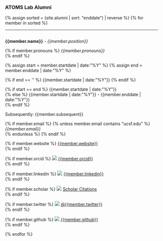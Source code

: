 ### ATOMS Lab Alumni
{% assign sorted = (site.alumni | sort: "enddate") | reverse %}
{% for member in sorted %}
<hr>
<div id = "{{member.name}}" style="padding-top: 60px; margin-top: -60px;">
<p><strong>{{member.name}}</strong> - <em>{{member.position}}</em><br>

{% if member.pronouns %}
<em>{{member.pronouns}}</em> <br>
{% endif %}

{% assign start = member.startdate | date:"%Y" %}
{% assign end = member.enddate | date:"%Y" %}

{% if end == '' %}
{{member.startdate | date:"%Y"}}
{% endif %}

{% if start == end %}
{{member.startdate | date:"%Y"}}<br>
{% else %}
{{member.startdate | date:"%Y"}} - {{member.enddate | date:"%Y"}}<br>
{% endif %}

Subsequently: {{member.subsequent}} <br>

{% if member.email %}
{% unless member.email contains "ucsf.edu" %}
<em>{{member.email}}</em> <br>
{% endunless %}
{% endif %}

{% if member.website %}
<a style="overflow-wrap: break-word;" href= "{{member.website}}">{{member.website}}</a> <br>
{% endif %}

{% if member.orcid %}
<a href="http://orcid.org"><img class="inline-block mem-icon" src="/static/img/orcidid_logo.svg"></a>
<a href="http://orcid.org/{{member.orcid}}"> {{member.orcid}}</a> <br>
{% endif %}

{% if member.linkedin %}
<a href="http://www.linkedin.com"><img class="inline-block mem-icon" src="/static/img/lin_logo.svg"></a>
<a href= "http://www.linkedin.com/in/{{member.linkedin}}"> {{member.linkedin}} </a> <br>
{% endif %}

{% if member.scholar %}
<a href="http://scholar.google.com"><img class="inline-block mem-icon" src="/static/img/gscholar_logo.svg"></a>
<a href= "http://scholar.google.com/citations?user={{member.scholar}}"> Scholar Citations </a> <br>
{% endif %}

{% if member.twitter %}
<a href="http://twitter.com"><img class="inline-block mem-icon" src="/static/img/twitter2_logo.svg"></a>
<a href= "http://twitter.com/{{member.twitter}}"> @{{member.twitter}} </a> <br>
{% endif %}

{% if member.github %}
<a href="http://github.com"><img class="inline-bloc mem-icon" src="/static/img/github_logo.svg"></a>
<a href= "http://github.com/{{member.github}}"> {{member.github}} </a> <br>
{% endif %}
</p>
</div>
{% endfor %}

